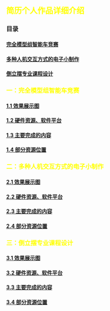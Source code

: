 ## <font color="yellow">简历个人作品详细介绍</font>
### <a name="目录"></a>目录

#### [完全模型组智能车竞赛](#第一部分)
#### [多种人机交互方式的电子小制作](#第二部分)
#### [倒立摆专业课程设计](#第三部分)

### <font color="yellow"><a name="第一部分"></a>一：完全模型组智能车竞赛</font>
#### [1.1 效果展示图](#1.1)

#### [1.2 硬件资源、软件平台](#1.2)
#### [1.3 主要完成的内容](#1.3)
#### [1.4 部分资源位置](#1.3)

### <font color="yellow"><a name="第二部分"></a>二：多种人机交互方式的电子小制作</font>
#### [2.1 效果展示图](#2.1)
#### [2.2 硬件资源、软件平台](#2.2)
#### [2.3 主要完成的内容](#2.3)
#### [2.4 部分资源位置](#2.3)

### <font color="yellow"><a name="第三部分"></a>三：倒立摆专业课程设计</font>
#### [3.1 效果展示图](#3.1)
#### [3.2 硬件资源、软件平台](#3.2)
#### [3.3 主要完成的内容](#3.3)
#### [3.4 部分资源位置](#3.3)
